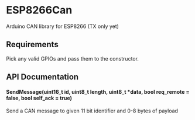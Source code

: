# ESP8266Can

Arduino CAN library for ESP8266 (TX only yet)

## Requirements

Pick any valid GPIOs and pass them to the constructor.

## API Documentation

#### SendMessage(uint16_t id, uint8_t length, uint8_t *data, bool req_remote = false, bool self_ack = true)
Send a CAN message to given 11 bit identifier and 0-8 bytes of payload

